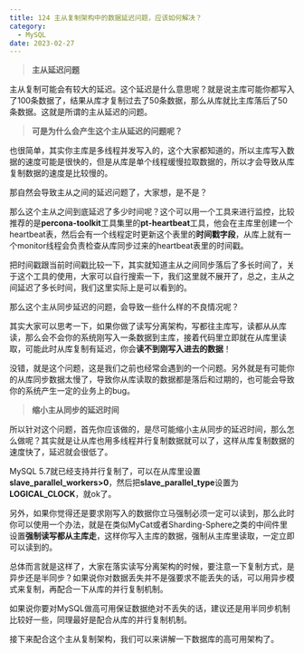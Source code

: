 ```yaml
---
title: 124 主从复制架构中的数据延迟问题，应该如何解决？
category:
  - MySQL
date: 2023-02-27
---
```


<!-- more -->

> **主从延迟问题**

主从复制可能会有较大的延迟。这个延迟是什么意思呢？就是说主库可能你都写入了100条数据了，结果从库才复制过去了50条数据，那么从库就比主库落后了50条数据。这就是所谓的主从延迟的问题。

> **可是为什么会产生这个主从延迟的问题呢？**

也很简单，其实你主库是多线程并发写入的，这个大家都知道的，所以主库写入数据的速度可能是很快的，但是从库是单个线程缓慢拉取数据的，所以才会导致从库复制数据的速度是比较慢的。

那自然会导致主从之间的延迟问题了，大家想，是不是？

那么这个主从之间到底延迟了多少时间呢？这个可以用一个工具来进行监控，比较推荐的是**percona-toolkit**工具集里的**pt-heartbeat**工具，他会在主库里创建一个heartbeat表，然后会有一个线程定时更新这个表里的**时间戳字段**，从库上就有一个monitor线程会负责检查从库同步过来的heartbeat表里的时间戳。

把时间戳跟当前时间戳比较一下，其实就知道主从之间同步落后了多长时间了，关于这个工具的使用，大家可以自行搜索一下，我们这里就不展开了，总之，主从之间延迟了多长时间，我们这里实际上是可以看到的。

那么这个主从同步延迟的问题，会导致一些什么样的不良情况呢？

其实大家可以思考一下，如果你做了读写分离架构，写都往主库写，读都从从库读，那么会不会你的系统刚写入一条数据到主库，接着代码里立即就在从库里读取，可能此时从库复制有延迟，你会**读不到刚写入进去的数据**！

没错，就是这个问题，这是我们之前也经常会遇到的一个问题。另外就是有可能你的从库同步数据太慢了，导致你从库读取的数据都是落后和过期的，也可能会导致你的系统产生一定的业务上的bug。

> **缩小主从同步的延迟时间**

所以针对这个问题，首先你应该做的，是尽可能缩小主从同步的延迟时间，那么怎么做呢？其实就是让从库也用多线程并行复制数据就可以了，这样从库复制数据的速度快了，延迟就会很低了。

MySQL 5.7就已经支持并行复制了，可以在从库里设置**slave_parallel_workers>0**，然后把**slave_parallel_type**设置为**LOGICAL_CLOCK**，就ok了。

另外，如果你觉得还是要求刚写入的数据你立马强制必须一定可以读到，那么此时你可以使用一个办法，就是在类似MyCat或者Sharding-Sphere之类的中间件里设置**强制读写都从主库走**，这样你写入主库的数据，强制从主库里读取，一定立即可以读到的。

总体而言就是这样了，大家在落实读写分离架构的时候，要注意一下复制方式，是异步还是半同步？如果说你对数据丢失并不是强要求不能丢失的话，可以用异步模式来复制，再配合一下从库的并行复制机制。

如果说你要对MySQL做高可用保证数据绝对不丢失的话，建议还是用半同步机制比较好一些，同理最好是配合从库的并行复制机制。

接下来配合这个主从复制架构，我们可以来讲解一下数据库的高可用架构了。
